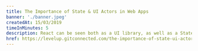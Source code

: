 ```yaml
---
title: The Importance of State & UI Actors in Web Apps
banner: './banner.jpeg'
createdAt: 15/03/2019
timeInMinutes: 5
description: React can be seen both as a UI library, as well as a State-and-UI management library. But is this scalable? This article emphasizes on the benefits of the actor model in large scale React apps
href: https://levelup.gitconnected.com/the-importance-of-state-ui-actors-in-web-apps-f69cc523798b
---
```

